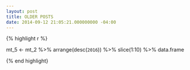 ```yaml
---
layout: post
title: OLDER POSTS
date: 2014-09-12 21:05:21.000000000 -04:00
---
```


{% highlight r %}

mt_5 <- mt_2 %>%
  arrange(desc(`2016`)) %>%
  slice(1:10) %>%
  data.frame
  
 {% end highlight}
